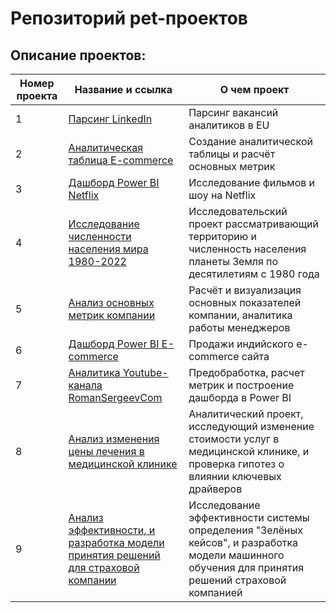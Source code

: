 # Репозиторий pet-проектов

## Описание проектов:
| Номер проекта | Название и ссылка | О чем проект                                                     |
|---------------|-------------------|------------------------------------------------------------------|
|1              |[Парсинг LinkedIn](https://github.com/AlexeyK12/Pet_projects/tree/main/Парсинг%20LinkedIn)|Парсинг вакансий аналитиков в EU|
|2              |[Аналитическая таблица E-commerce](https://github.com/AlexeyK12/Pet_projects/blob/main/Аналитическая%20таблица%20E-commerce/Аналитическая%20таблица%20E-commerce.ipynb)|Создание аналитической таблицы и расчёт основных метрик|
|3              |[Дашборд Power BI Netflix](https://github.com/AlexeyK12/Pet_projects/tree/main/Дашборд%20в%20Power%20BI%20-%20Netflix)|Исследование фильмов и шоу на Netflix|
|4              |[Исследование численности населения мира 1980-2022](https://github.com/AlexeyK12/Pet_projects/blob/main/Исследовательский%20анализ%20населения%20мира%201980-2022/Исследовательский%20анализ%20населения%20мира%201980-2022.ipynb)|Исследовательский проект рассматривающий территорию и численность населения планеты Земля по десятилетиям с 1980 года|
|5              |[Анализ основных метрик компании](https://github.com/AlexeyK12/Pet_projects/blob/main/Метрики%20компании/Расчёт%20и%20визуализация%20основных%20метрик%20компании.ipynb)|Расчёт и визуализация основных показателей компании, аналитика работы менеджеров|
|6              |[Дашборд Power BI E-commerce](https://github.com/AlexeyK12/Pet_projects/tree/main/Дашборд%20Power%20BI%20-%20E-commerce)|Продажи индийского e-commerce сайта|
|7              |[Аналитика Youtube-канала RomanSergeevCom](https://github.com/AlexeyK12/Pet_projects/tree/main/Аналитика%20Youtube-канала%20RomanSergeevCom)|Предобработка, расчет метрик и построение дашборда в Power BI|
|8              |[Анализ изменения цены лечения в медицинской клинике](https://github.com/AlexeyK12/Pet_projects/blob/main/Анализ%20изменения%20цены%20лечения%20в%20медицинской%20клинике/Анализ%20изменения%20цены%20лечения%20в%20медицинской%20клинике.ipynb)|Аналитический проект, исследующий изменение стоимости услуг в медицинской клинике, и проверка гипотез о влиянии ключевых драйверов|
|9              |[Анализ эффективности, и разработка модели принятия решений для страховой компании](https://github.com/AlexeyK12/Pet_projects/blob/main/Анализ%20эффективности%2C%20и%20разработка%20модели%20принятия%20решений/Система%20принятия%20решений%20страховой%20компанией.ipynb)|Исследование эффективности системы определения "Зелёных кейсов", и разработка модели машинного обучения для принятия решений страховой компанией|
